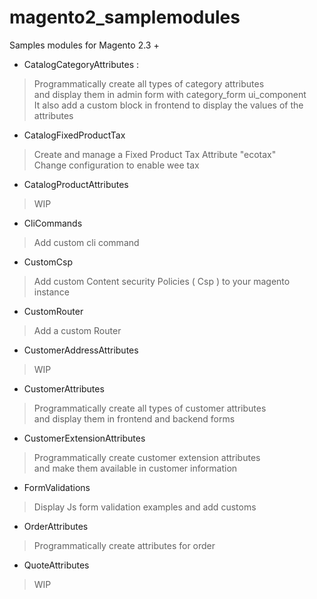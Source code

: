 # magento2_samplemodules
Samples modules for Magento 2.3 +

- CatalogCategoryAttributes : 
> Programmatically create all types of category attributes  
> and display them in admin form with category_form ui_component  
> It also add a custom block in frontend to display the values of the attributes
- CatalogFixedProductTax
> Create and manage a Fixed Product Tax Attribute "ecotax"  
> Change configuration to enable wee tax
- CatalogProductAttributes
> WIP
- CliCommands
> Add custom cli command 
- CustomCsp
> Add custom Content security Policies ( Csp ) to your magento instance
- CustomRouter
> Add a custom Router  
- CustomerAddressAttributes
> WIP
- CustomerAttributes
> Programmatically create all types of customer attributes  
> and display them in frontend and backend forms
- CustomerExtensionAttributes
> Programmatically create customer extension attributes  
> and make them available in customer information
- FormValidations
> Display Js form validation examples and add customs  
- OrderAttributes
> Programmatically create attributes for order
- QuoteAttributes
> WIP
